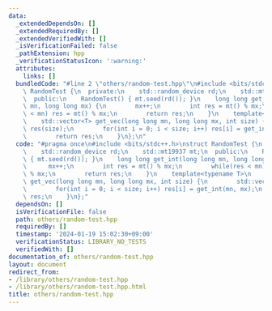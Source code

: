```yaml
---
data:
  _extendedDependsOn: []
  _extendedRequiredBy: []
  _extendedVerifiedWith: []
  _isVerificationFailed: false
  _pathExtension: hpp
  _verificationStatusIcon: ':warning:'
  attributes:
    links: []
  bundledCode: "#line 2 \"others/random-test.hpp\"\n#include <bits/stdc++.h>\nstruct\
    \ RandomTest {\n  private:\n    std::random_device rd;\n    std::mt19937 mt;\n\
    \  public:\n    RandomTest() { mt.seed(rd()); }\n    long long get_int(long long\
    \ mn, long long mx) {\n        mx++;\n        int res = mt() % mx;\n        while(res\
    \ < mn) res = mt() % mx;\n        return res;\n    }\n    template<typename T>\n\
    \    std::vector<T> get_vec(long long mn, long long mx, int size) {\n        std::vector<T>\
    \ res(size);\n        for(int i = 0; i < size; i++) res[i] = get_int(mn, mx);\n\
    \        return res;\n    }\n};\n"
  code: "#pragma once\n#include <bits/stdc++.h>\nstruct RandomTest {\n  private:\n\
    \    std::random_device rd;\n    std::mt19937 mt;\n  public:\n    RandomTest()\
    \ { mt.seed(rd()); }\n    long long get_int(long long mn, long long mx) {\n  \
    \      mx++;\n        int res = mt() % mx;\n        while(res < mn) res = mt()\
    \ % mx;\n        return res;\n    }\n    template<typename T>\n    std::vector<T>\
    \ get_vec(long long mn, long long mx, int size) {\n        std::vector<T> res(size);\n\
    \        for(int i = 0; i < size; i++) res[i] = get_int(mn, mx);\n        return\
    \ res;\n    }\n};"
  dependsOn: []
  isVerificationFile: false
  path: others/random-test.hpp
  requiredBy: []
  timestamp: '2024-01-19 15:02:30+09:00'
  verificationStatus: LIBRARY_NO_TESTS
  verifiedWith: []
documentation_of: others/random-test.hpp
layout: document
redirect_from:
- /library/others/random-test.hpp
- /library/others/random-test.hpp.html
title: others/random-test.hpp
---
```

